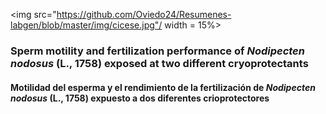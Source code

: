 
<img src="https://github.com/Oviedo24/Resumenes-labgen/blob/master/img/cicese.jpg"/ width = 15%>

### Sperm motility and fertilization performance of *Nodipecten nodosus* (L., 1758) exposed at two different cryoprotectants
#### Motilidad del esperma y el rendimiento de la fertilización de *Nodipecten nodosus* (L., 1758) expuesto a dos diferentes crioprotectores
